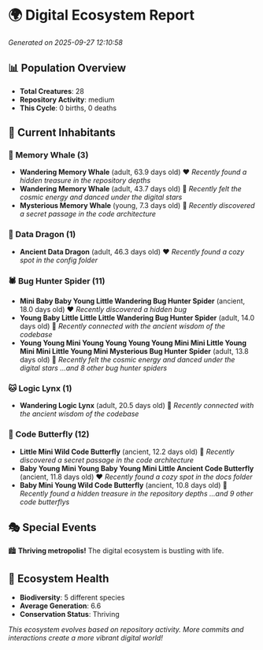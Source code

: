 # 🌍 Digital Ecosystem Report
*Generated on 2025-09-27 12:10:58*

## 📊 Population Overview
- **Total Creatures**: 28
- **Repository Activity**: medium
- **This Cycle**: 0 births, 0 deaths

## 👥 Current Inhabitants

### 🐋 Memory Whale (3)
- **Wandering Memory Whale** (adult, 63.9 days old) ❤️
  *Recently found a hidden treasure in the repository depths*
- **Wandering Memory Whale** (adult, 43.7 days old) 💛
  *Recently felt the cosmic energy and danced under the digital stars*
- **Mysterious Memory Whale** (young, 7.3 days old) 💚
  *Recently discovered a secret passage in the code architecture*

### 🐉 Data Dragon (1)
- **Ancient Data Dragon** (adult, 46.3 days old) ❤️
  *Recently found a cozy spot in the config folder*

### 🕷️ Bug Hunter Spider (11)
- **Mini Baby Baby Young Little Wandering Bug Hunter Spider** (ancient, 18.0 days old) ❤️
  *Recently discovered a hidden bug*
- **Young Baby Little Little Little Wandering Bug Hunter Spider** (adult, 14.0 days old) 💛
  *Recently connected with the ancient wisdom of the codebase*
- **Young Young Mini Young Young Young Young Mini Mini Little Young Mini Mini Little Young Mini Mysterious Bug Hunter Spider** (adult, 13.8 days old) 💚
  *Recently felt the cosmic energy and danced under the digital stars*
  *...and 8 other bug hunter spiders*

### 🐱 Logic Lynx (1)
- **Wandering Logic Lynx** (adult, 20.5 days old) 💚
  *Recently connected with the ancient wisdom of the codebase*

### 🦋 Code Butterfly (12)
- **Little Mini Wild Code Butterfly** (ancient, 12.2 days old) 💛
  *Recently discovered a secret passage in the code architecture*
- **Baby Young Mini Young Baby Young Mini Little Ancient Code Butterfly** (ancient, 11.8 days old) ❤️
  *Recently found a cozy spot in the docs folder*
- **Baby Mini Young Wild Code Butterfly** (ancient, 10.8 days old) 💚
  *Recently found a hidden treasure in the repository depths*
  *...and 9 other code butterflys*

## 🎭 Special Events

🏙️ **Thriving metropolis!** The digital ecosystem is bustling with life.

## 🔬 Ecosystem Health
- **Biodiversity**: 5 different species
- **Average Generation**: 6.6
- **Conservation Status**: Thriving

*This ecosystem evolves based on repository activity. More commits and interactions create a more vibrant digital world!*